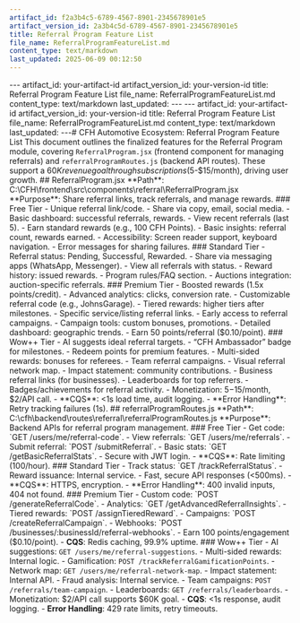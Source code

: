 ```yaml
---
artifact_id: f2a3b4c5-6789-4567-8901-2345678901e5
artifact_version_id: 2a3b4c5d-6789-4567-8901-2345678901e5
title: Referral Program Feature List
file_name: ReferralProgramFeatureList.md
content_type: text/markdown
last_updated: 2025-06-09 00:12:50
---
```

--- artifact_id: your-artifact-id artifact_version_id: your-version-id title: Referral Program Feature List file_name: ReferralProgramFeatureList.md content_type: text/markdown last_updated:  --- --- artifact_id: your-artifact-id artifact_version_id: your-version-id title: Referral Program Feature List file_name: ReferralProgramFeatureList.md content_type: text/markdown last_updated:  ---# CFH Automotive Ecosystem: Referral Program Feature List  This document outlines the finalized features for the Referral Program module, covering `ReferralProgram.jsx` (frontend component for managing referrals) and `referralProgramRoutes.js` (backend API routes). These support a $60K revenue goal through subscriptions ($5-$15/month), driving user growth.  ## ReferralProgram.jsx **Path**: C:\CFH\frontend\src\components\referral\ReferralProgram.jsx   **Purpose**: Share referral links, track referrals, and manage rewards.  ### Free Tier - Unique referral link/code. - Share via copy, email, social media. - Basic dashboard: successful referrals, rewards. - View recent referrals (last 5). - Earn standard rewards (e.g., 100 CFH Points). - Basic insights: referral count, rewards earned. - Accessibility: Screen reader support, keyboard navigation. - Error messages for sharing failures.  ### Standard Tier - Referral status: Pending, Successful, Rewarded. - Share via messaging apps (WhatsApp, Messenger). - View all referrals with status. - Reward history: issued rewards. - Program rules/FAQ section. - Auctions integration: auction-specific referrals.  ### Premium Tier - Boosted rewards (1.5x points/credit). - Advanced analytics: clicks, conversion rate. - Customizable referral code (e.g., JohnsGarage). - Tiered rewards: higher tiers after milestones. - Specific service/listing referral links. - Early access to referral campaigns. - Campaign tools: custom bonuses, promotions. - Detailed dashboard: geographic trends. - Earn 50 points/referral ($0.10/point).  ### Wow++ Tier - AI suggests ideal referral targets. - “CFH Ambassador” badge for milestones. - Redeem points for premium features. - Multi-sided rewards: bonuses for referees. - Team referral campaigns. - Visual referral network map. - Impact statement: community contributions. - Business referral links (for businesses). - Leaderboards for top referrers. - Badges/achievements for referral activity. - Monetization: $5-$15/month, $2/API call. - **CQS**: <1s load time, audit logging. - **Error Handling**: Retry tracking failures (1s).  ## referralProgramRoutes.js **Path**: C:\cfh\backend\routes\referral\referralProgramRoutes.js   **Purpose**: Backend APIs for referral program management.  ### Free Tier - Get code: `GET /users/me/referral-code`. - View referrals: `GET /users/me/referrals`. - Submit referral: `POST /submitReferral`. - Basic stats: `GET /getBasicReferralStats`. - Secure with JWT login. - **CQS**: Rate limiting (100/hour).  ### Standard Tier - Track status: `GET /trackReferralStatus`. - Reward issuance: Internal service. - Fast, secure API responses (<500ms). - **CQS**: HTTPS, encryption. - **Error Handling**: 400 invalid inputs, 404 not found.  ### Premium Tier - Custom code: `POST /generateReferralCode`. - Analytics: `GET /getAdvancedReferralInsights`. - Tiered rewards: `POST /assignTieredReward`. - Campaigns: `POST /createReferralCampaign`. - Webhooks: `POST /businesses/:businessId/referral-webhooks`. - Earn 100 points/engagement ($0.10/point). - **CQS**: Redis caching, 99.9% uptime.  ### Wow++ Tier - AI suggestions: `GET /users/me/referral-suggestions`. - Multi-sided rewards: Internal logic. - Gamification: `POST /trackReferralGamificationPoints`. - Network map: `GET /users/me/referral-network-map`. - Impact statement: Internal API. - Fraud analysis: Internal service. - Team campaigns: `POST /referrals/team-campaign`. - Leaderboards: `GET /referrals/leaderboards`. - Monetization: $2/API call supports $60K goal. - **CQS**: <1s response, audit logging. - **Error Handling**: 429 rate limits, retry timeouts.
